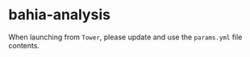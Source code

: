 # bahia-analysis

When launching from `Tower`, please update and use the `params.yml` file contents.

